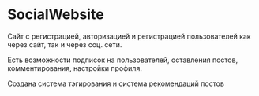 # SocialWebsite

Сайт с регистрацией, авторизацией и регистрацией пользователей как через сайт, так и через соц. сети.

Есть возможности подписок на пользователей, оставления постов, комментирования, настройки профиля.

Создана система тэгирования и система рекомендаций постов
